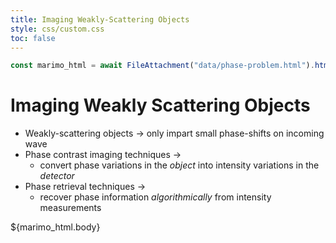 ```yaml
---
title: Imaging Weakly-Scattering Objects
style: css/custom.css
toc: false
---
```


<script type="module" src="https://cdn.jsdelivr.net/npm/@marimo-team/islands@0.6.19/dist/main.js"></script>
<link
    href="https://cdn.jsdelivr.net/npm/@marimo-team/islands@0.6.19/dist/style.css"
    rel="stylesheet"
    crossorigin="anonymous"
/>
<link rel="preconnect" href="https://fonts.googleapis.com" />
<link
    rel="preconnect"
    href="https://fonts.gstatic.com"
    crossorigin
/>
<link href="https://fonts.googleapis.com/css2?family=Fira+Mono:wght@400;500;700&amp;family=Lora&amp;family=PT+Sans:wght@400;700&amp;display=swap" rel="stylesheet" />
<link
    rel="stylesheet"
    href="https://cdn.jsdelivr.net/npm/katex@0.16.10/dist/katex.min.css"
    integrity="sha384-wcIxkf4k558AjM3Yz3BBFQUbk/zgIYC2R0QpeeYb+TwlBVMrlgLqwRjRtGZiK7ww"
    crossorigin="anonymous"
/>

```js
const marimo_html = await FileAttachment("data/phase-problem.html").html();
```

# Imaging Weakly Scattering Objects

- Weakly-scattering objects &rarr; only impart small phase-shifts on incoming wave
- Phase contrast imaging techniques &rarr;
  - convert phase variations in the _object_ into intensity variations in the _detector_
- Phase retrieval techniques &rarr;
  - recover phase information _algorithmically_ from intensity measurements

<div class="card" style="background: var(--theme-foreground);">
  <div id="marimo-island"> ${marimo_html.body} </div>
</div>

